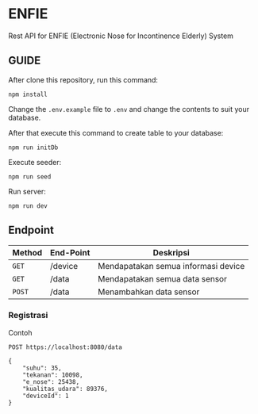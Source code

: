 # ENFIE

Rest API for ENFIE (Electronic Nose for Incontinence Elderly) System

## GUIDE

After clone this repository, run this command:

```
npm install
```

Change the `.env.example` file to `.env` and change the contents to suit your database.

After that execute this command to create table to your database:

```
npm run initDb
```

Execute seeder:

```
npm run seed
```

Run server:

```
npm run dev
```

## Endpoint
Method | End-Point | Deskripsi
--- | --- | ---
`GET` | /device | Mendapatakan semua informasi device
`GET` | /data | Mendapatakan semua data sensor
`POST` | /data | Menambahkan data sensor

### Registrasi

Contoh

```
POST https://localhost:8080/data

{
    "suhu": 35,
    "tekanan": 10098,
    "e_nose": 25438,
    "kualitas_udara": 89376,
    "deviceId": 1
}
```
